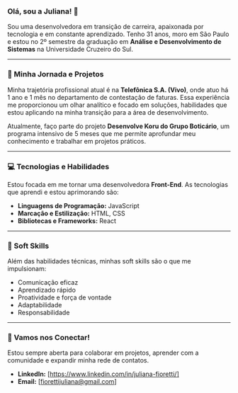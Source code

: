 ### Olá, sou a Juliana! 👋

Sou uma desenvolvedora em transição de carreira, apaixonada por tecnologia e em constante aprendizado. Tenho 31 anos, moro em São Paulo e estou no 2º semestre da graduação em **Análise e Desenvolvimento de Sistemas** na Universidade Cruzeiro do Sul.

---

### 🌱 Minha Jornada e Projetos

Minha trajetória profissional atual é na **Telefônica S.A. (Vivo)**, onde atuo há 1 ano e 1 mês no departamento de contestação de faturas. Essa experiência me proporcionou um olhar analítico e focado em soluções, habilidades que estou aplicando na minha transição para a área de desenvolvimento.

Atualmente, faço parte do projeto **Desenvolve Koru do Grupo Boticário**, um programa intensivo de 5 meses que me permite aprofundar meu conhecimento e trabalhar em projetos práticos.

---

### 💻 Tecnologias e Habilidades

Estou focada em me tornar uma desenvolvedora **Front-End**. As tecnologias que aprendi e estou aprimorando são:

* **Linguagens de Programação:** JavaScript
* **Marcação e Estilização:** HTML, CSS
* **Bibliotecas e Frameworks:** React

---

### 🚀 Soft Skills

Além das habilidades técnicas, minhas soft skills são o que me impulsionam:

* Comunicação eficaz
* Aprendizado rápido
* Proatividade e força de vontade
* Adaptabilidade
* Responsabilidade

---

### 📧 Vamos nos Conectar!

Estou sempre aberta para colaborar em projetos, aprender com a comunidade e expandir minha rede de contatos.

* **LinkedIn:** [https://www.linkedin.com/in/juliana-fioretti/]
* **Email:** [fiorettijuliana@gmail.com]
